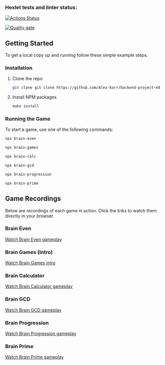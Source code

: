 ### Hexlet tests and linter status:

[![Actions Status](https://github.com/Alex-korr/backend-project-44/actions/workflows/hexlet-check.yml/badge.svg)](https://github.com/Alex-korr/backend-project-44/actions)

[![Quality gate](https://sonarcloud.io/api/project_badges/quality_gate?project=Alex-korr_backend-project-44)](https://sonarcloud.io/summary/new_code?id=Alex-korr_backend-project-44)


## Getting Started

To get a local copy up and running follow these simple example steps.

### Installation

1. Clone the repo
   ```sh
   git clone git clone https://github.com/Alex-korr/backend-project-44.git 

2. Install NPM packages
   ```sh
   make install

### Running the Game

To start a game, use one of the following commands:
```sh
npx brain-even

npx brain-games

npx brain-calc

npx brain-gcd

npx brain-progression

npx brain-prime
```
## Game Recordings

Below are recordings of each game in action. Click the links to watch them directly in your browser.

### Brain Even
[Watch Brain Even gameplay](https://yourdomain.com/brain-even.mp4 )

### Brain Games (Intro)
[Watch Brain Games intro](https://yourdomain.com/brain-games.mp4 )

### Brain Calculator
[Watch Brain Calculator gameplay](https://yourdomain.com/brain-calc.mp4 )

### Brain GCD
[Watch Brain GCD gameplay](https://yourdomain.com/brain-gcd.mp4 )

### Brain Progression
[Watch Brain Progression gameplay](https://yourdomain.com/brain-progression.mp4 )

### Brain Prime
[Watch Brain Prime gameplay](https://yourdomain.com/brain-prime.mp4 )

